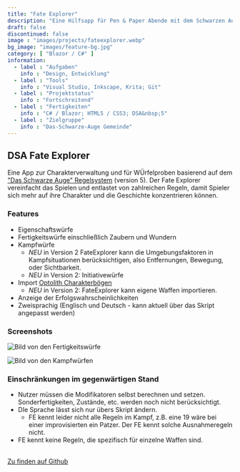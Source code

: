 ```yaml
---
title: "Fate Explorer"
description: "Eine Hilfsapp für Pen & Paper Abende mit dem Schwarzen Auge"
draft: false
discontinued: false
image : "images/projects/fateexplorer.webp"
bg_image: "images/feature-bg.jpg"
category: [ "Blazor / C#" ]
information:
  - label : "Aufgaben"
    info : "Design, Entwicklung"
  - label : "Tools"
    info : "Visual Studio, Inkscape, Krita; Git"
  - label : "Projektstatus"
    info : "Fortschreitend"
  - label : "Fertigkeiten"
    info : "C# / Blazor; HTML5 / CSS3; DSA&nbsp;5"
  - label : "Zielgruppe"
    info : "Das-Schwarze-Auge Gemeinde"
---
```


## DSA Fate Explorer

Eine App zur Charakterverwaltung und für WÜrfelproben basierend auf dem ["Das Schwarze Auge" Regelsystem](https://ulisses-regelwiki.de/index.php/home.html) (version 5). Der Fate Explorer vereinfacht das Spielen und entlastet von zahlreichen Regeln, damit Spieler sich mehr auf ihre Charakter und die Geschichte konzentrieren können.


### Features

* Eigenschaftswürfe
* Fertigkeitswürfe einschließlich Zaubern und Wundern
* Kampfwürfe
  * *NEU* in Version 2 FateExplorer kann die Umgebungsfaktoren in Kampfsituationen berücksichtigen, also Entfernungen, Bewegung, oder Sichtbarkeit.
  * *NEU* in Version 2: Initiativewürfe
* Import [Optolith Charakterbögen](https://optolith.app/en/)
  * *NEU* in Version 2: FateExplorer kann eigene Waffen importieren.
* Anzeige der Erfolgswahrscheinlichkeiten
* Zweisprachig (Englisch und Deutsch - kann aktuell über das Skript angepasst werden)


### Screenshots

![Bild von den Fertigkeitswürfe](/images/projects/fe_screenshot_skill.jpg)

![Bild von den Kampfwürfen](/images/projects/fe_screenshot_combat.jpg)



### Einschränkungen im gegenwärtigen Stand

* Nutzer müssen die Modifikatoren selbst berechnen und setzen. Sonderfertigkeiten, Zustände, etc. werden noch nicht berücksichtigt.
* DIe Sprache lässt sich nur übers Skript ändern.
    * FE kennt leider nicht alle Regeln im Kampf, z.B. eine 19 wäre bei einer improvisierten ein Patzer. Der FE kennt solche Ausnahmeregeln nicht.
* FE kennt keine Regeln, die spezifisch für einzelne Waffen sind.

<br/>
<a href="https://github.com/SigurdJanson/Fate-Explorer">Zu finden auf Github</a>

